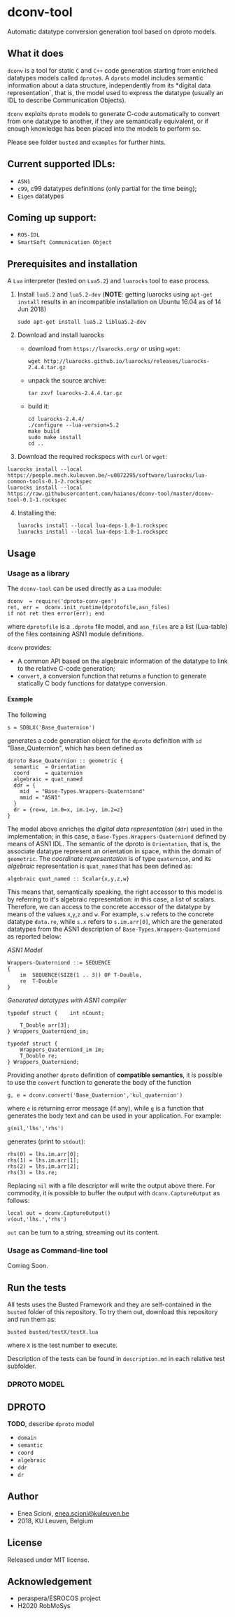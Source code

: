 # dconv-tool

Automatic datatype conversion generation tool based on dproto models.

## What it does

`dconv` is a tool for static `C` and `C++` code generation starting from
enriched datatypes models called `dproto`s.
A `dproto` model includes semantic information about a data structure,
independently from its *digital data representation`, that is, the model
used to express the datatype (usually an IDL to describe Communication Objects).

`dconv` exploits `dproto` models to generate C-code automatically to convert from one
datatype to another, if they are semantically equivalent, or if enough knowledge
has been placed into the models to perform so.

Please see folder `busted` and `examples` for further hints.

## Current supported IDLs:

  * `ASN1`
  * `c99`, c99 datatypes definitions (only partial for the time being);
  * `Eigen` datatypes 
  
## Coming up support:

  * `ROS-IDL`
  * `SmartSoft Communication Object`

## Prerequisites and installation

A `Lua` interpreter (tested on `Lua5.2`) and `luarocks` tool to ease 
process.

1. Install `lua5.2` and `lua5.2-dev` (**NOTE**: getting luarocks using
   `apt-get install` results in an incompatible installation on Ubuntu 16.04 as
   of 14 Jun 2018)

     ```sudo apt-get install lua5.2 liblua5.2-dev```

2. Download and install luarocks
    - download from `https://luarocks.org/` or using `wget`:

        ```wget http://luarocks.github.io/luarocks/releases/luarocks-2.4.4.tar.gz```
    - unpack the source archive:

        `tar zxvf luarocks-2.4.4.tar.gz`
    - build it:

        ```
        cd luarocks-2.4.4/
        ./configure --lua-version=5.2
        make build
        sudo make install
        cd ..
        ```

3. Download the required rockspecs with `curl` or `wget`:

```
luarocks install --local https://people.mech.kuleuven.be/~u0072295/software/luarocks/lua-common-tools-0.1-2.rockspec
luarocks install --local https://raw.githubusercontent.com/haianos/dconv-tool/master/dconv-tool-0.1-1.rockspec
```

4. Installing the:

    ```
    luarocks install --local lua-deps-1.0-1.rockspec
    luarocks install --local lua-deps-1.0-1.rockspec
    ```

    
## Usage

### Usage as a library

The `dconv-tool` can be used directly as a `Lua` module:
```
dconv  = require('dproto-conv-gen')
ret, err =  dconv.init_runtime(dprotofile,asn_files)
if not ret then error(err); end
```
where `dprotofile` is a `.dproto` file model, and `asn_files` are a list (Lua-table)
of the files containing ASN1 module definitions.

`dconv` provides:
  * A common API based on the algebraic information of the datatype to link to
  the relative C-code generation;
  * `convert`, a conversion function that returns a function to generate
  statically C body functions for datatype conversion.

#### Example

The following
```
s = SDBLX('Base_Quaternion')
```
generates a code generation object for the `dproto` definition with `id` "Base_Quaternion", which
has been defined as
```
dproto Base_Quaternion :: geometric {
  semantic  = Orientation
  coord     = quaternion
  algebraic = quat_named
  ddr = {
    mid  = "Base-Types.Wrappers-Quaterniond"
    mmid = "ASN1"
  }
  dr = {re=w, im.0=x, im.1=y, im.2=z}
}
```
The model above enriches the *digital data representation* (`ddr`) used in the implementation;
in this case, a `Base-Types.Wrappers-Quaterniond` defined by means of ASN1 IDL.
The semantic of the dproto is `Orientation`, that is, the associate datatype represent an orientation in space,
within the domain of `geometric`.
The *coordinate representation* is of type `quaternion`, and its *algebraic* representation is `quat_named`
that has been defined as:
```
algebraic quat_named :: Scalar{x,y,z,w}
```
This means that, semantically speaking, the right accessor to this model is by referring to it's algebraic
representation: in this case, a list of scalars.
Therefore, we can access to the concrete accessor of the datatype by means of the values `x`,`y`,`z` and `w`.
For example, `s.w` refers to the concrete datatype `data.re`, while `s.x` refers to `s.im.arr[0]`, which are
the generated datatypes from the ASN1 description of `Base-Types.Wrappers-Quaterniond` as reported below:

*ASN1 Model*
```
Wrappers-Quaterniond ::= SEQUENCE
{
    im  SEQUENCE(SIZE(1 .. 3)) OF T-Double,
    re  T-Double
}
```

*Generated datatypes with ASN1 compiler*
```
typedef struct {    int nCount; 
    
    T_Double arr[3];
} Wrappers_Quaterniond_im;

typedef struct {
    Wrappers_Quaterniond_im im;
    T_Double re;
} Wrappers_Quaterniond;
```

Providing another `dproto` definition of **compatible semantics**, it is possible to use
the `convert` function to generate the body of the function
```
g, e = dconv.convert('Base_Quaternion','kul_quaternion')
```
where `e` is returning error message (if any), while `g` is a function that generates the body 
text and can be used in your application. For example:
```
g(nil,'lhs','rhs')
```
generates (print to `stdout`):
```
rhs(0) = lhs.im.arr[0];
rhs(1) = lhs.im.arr[1];
rhs(2) = lhs.im.arr[2];
rhs(3) = lhs.re;
```
Replacing `nil` with a file descriptor will write the output above there.
For commodity, it is possible to buffer the output with `dconv.CaptureOutput` as follows:
```
local out = dconv.CaptureOutput()
v(out,'lhs.','rhs')
```
`out` can be turn to a string, streaming out its content.

### Usage as Command-line tool

Coming Soon.

## Run the tests

All tests uses the Busted Framework and they are self-contained in the `busted` folder of this repository.
To try them out, download this repository and run them as:
```
busted busted/testX/testX.lua
```
where `X` is the test number to execute.

Description of the tests can be found in `description.md` in each relative test subfolder.

### DPROTO MODEL

## DPROTO

**TODO**, describe `dproto` model

  * `domain`
  * `semantic`
  * `coord`
  * `algebraic`
  * `ddr`
  * `dr`
  

## Author

  * Enea Scioni, <enea.scioni@kuleuven.be>
  * 2018, KU Leuven, Belgium

## License

Released under MIT license.

## Acknowledgement

 * peraspera/ESROCOS project
 * H2020 RobMoSys
